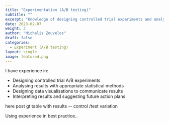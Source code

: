 ```yaml
---
title: "Experimentation (A/B testing)"
subtitle: ""
excerpt: "Knowledge of designing controlled trial experiments and analysing their results with appropriate statistical methods following both frequentist and Bayesian approaches."
date: 2023-02-07
weight: 3
author: "Michalis Zouvelos"
draft: false
categories:
  - Experiment (A/B testing)
layout: single
image: featured.png
---
```


I have experience in:

* Designing controlled trial A/B experiments
* Analysing results with appropriate statistical methods
* Designing data visualisations to communicate results
* Interpreting results and suggesting future action plans

 here post gt table with results -- control /test variation
 

Using experience in best practice..

